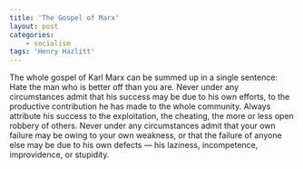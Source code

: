 ```yaml
---
title: 'The Gospel of Marx'
layout: post
categories:
    - socialism
tags: 'Henry Hazlitt'
---
```


The whole gospel of Karl Marx can be summed up in a single sentence: Hate the man who is better off than you are. Never under any circumstances admit that his success may be due to his own efforts, to the productive contribution he has made to the whole community. Always attribute his success to the exploitation, the cheating, the more or less open robbery of others. Never under any circumstances admit that your own failure may be owing to your own weakness, or that the failure of anyone else may be due to his own defects — his laziness, incompetence, improvidence, or stupidity.